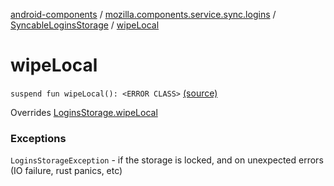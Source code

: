 [android-components](../../index.md) / [mozilla.components.service.sync.logins](../index.md) / [SyncableLoginsStorage](index.md) / [wipeLocal](./wipe-local.md)

# wipeLocal

`suspend fun wipeLocal(): <ERROR CLASS>` [(source)](https://github.com/mozilla-mobile/android-components/blob/master/components/service/sync-logins/src/main/java/mozilla/components/service/sync/logins/SyncableLoginsStorage.kt#L148)

Overrides [LoginsStorage.wipeLocal](../../mozilla.components.concept.storage/-logins-storage/wipe-local.md)

### Exceptions

`LoginsStorageException` - if the storage is locked, and on unexpected
    errors (IO failure, rust panics, etc)